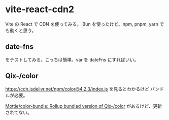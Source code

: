 # vite-react-cdn2

Vite の React で CDN を使ってみる。
Bun を使ったけど、npm, pnpm, yarn でも動くと思う。

## date-fns

をテストしてみる。こっちは簡単。var を dateFns にすればいい。

## Qix-/color

<https://cdn.jsdelivr.net/npm/color@4.2.3/index.js> を見るとわかるけど
バンドルが必要。

[Mottie/color-bundle: Rollup bundled version of Qix-/color](https://github.com/Mottie/color-bundle)
があるけど、更新されてない。
